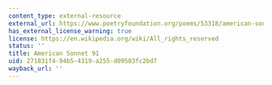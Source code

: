 ```yaml
---
content_type: external-resource
external_url: https://www.poetryfoundation.org/poems/53318/american-sonnets-91
has_external_license_warning: true
license: https://en.wikipedia.org/wiki/All_rights_reserved
status: ''
title: American Sonnet 91
uid: 271831f4-94b5-4319-a255-d09503fc2bd7
wayback_url: ''
---
```

